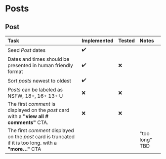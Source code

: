 # Posts

## Post
| Task|Implemented|Tested|Notes|
|:--|:--|:--|:--|  
| Seed *Post* dates| :heavy_check_mark:|||  
| Dates and times should be presented in human friendly format|:heavy_check_mark:|:x:||
| Sort *posts* newest to oldest|:heavy_check_mark:|||
| *Posts* can be labeled as NSFW, 18+, 16+ 13+ U|:x:|:x:||  
| The first *comment* is displayed on the *post* card with a **"view all # comments"** CTA.|:x:|:x:  ||  
| The first *comment* displayed on the *post* card is truncated if it is too long. with a **"more…"** CTA |                   ||"too long" TBD|
<!--stackedit_data:
eyJoaXN0b3J5IjpbLTE5NTc0MjYwODNdfQ==
-->